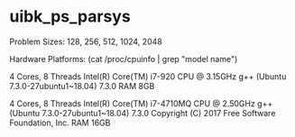 # uibk_ps_parsys


Problem Sizes:
128, 256, 512, 1024, 2048


Hardware Platforms: (cat /proc/cpuinfo | grep "model name")

4 Cores, 8 Threads 
Intel(R) Core(TM) i7-920 CPU @ 3.15GHz
g++ (Ubuntu 7.3.0-27ubuntu1~18.04) 7.3.0
RAM 8GB


4 Cores, 8 Threads 
Intel(R) Core(TM) i7-4710MQ CPU @ 2.50GHz
g++ (Ubuntu 7.3.0-27ubuntu1~18.04) 7.3.0
Copyright (C) 2017 Free Software Foundation, Inc.
RAM 16GB

